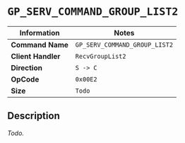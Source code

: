 # `GP_SERV_COMMAND_GROUP_LIST2`

| Information               | Notes |
|---                        |---    |
| **Command Name**          | `GP_SERV_COMMAND_GROUP_LIST2` |
| **Client Handler**        | `RecvGroupList2` |
| **Direction**             | `S -> C` |
| **OpCode**                | `0x00E2` |
| **Size**                  | `Todo` |

## Description

_Todo._
